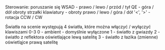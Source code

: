 Sterowanie:
    poruszanie się
        WSAD - prawo / lewo / przód / tył
        QE - góra / dół
    obroty
        strzałki klawiatury - obroty prawo / lewo / góra / dół
        '<', '>' - rotacja CCW / CW

Światła
    na scenie występują 4 światła, które można włączyć / wyłączyć klawiszami 0-3
        0 - ambient - domyślnie wyłączone
        1 - światło z gwiazdy
        2 - światło z reflektora oświetlające lewą satelitę
        3 - światło z łazika (zmienne) oświetląjce prawą satelitę
